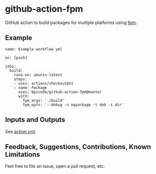 # github-action-fpm

GitHub action to build packages for multiple platforms using [fpm](https://github.com/jordansissel/fpm).

## Example

```
name: Example workflow yml

on: [push]

jobs:
  build:
    runs-on: ubuntu-latest
    steps:
    - uses: actions/checkout@v1
    - name: Package
      uses: bpicode/github-action-fpm@master
      with:
        fpm_args: './build'
        fpm_opts: '--debug -n mypackage -t deb -s dir'
```
## Inputs and Outputs

See [action.yml](action.yml).

## Feedback, Suggestions, Contributions, Known Limitations

Feel free to file an issue, open a pull request, etc.
